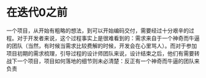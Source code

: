 # 在迭代0之前

一个项目，从开始有粗略的想法，到可以开始编码交付，需要经过十分艰辛的过程。对于开发者来说，这个过程事实上是很难看到的：需求来自于一个神奇而牛逼的团队（当然，有时候当需求比较费解的时候，开发会在心里骂人）。而对于参加项目初期的需求梳理，引导过程的设计师团队来说，设计结束之后，他们有需要转战下一个项目，项目如何落地的细节则未必清楚：反正有一个神奇而牛逼的团队来负责
